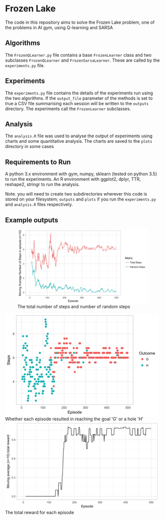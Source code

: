 # Frozen Lake
The code in this repository aims to solve the Frozen Lake problem, one of the problems in AI gym, using Q-learning and SARSA

## Algorithms
The `FrozenQLearner.py` file contains a base `FrozenLearner` class and two subclasses `FrozenQLearner` and `FrozenSarsaLearner`. These are called by the `experiments.py` file.

## Experiments
The `experiments.py` file contains the details of the experiments run using the two algorithms. If the `output_file` parameter of the methods is set to true a CSV file summarising each session will be written to the `outputs` directory. The experiments call the `FrozenLearner` subclasses.

## Analysis
The `analysis.R` file was used to analyse the output of experiments using charts and some quantitative analysis. The charts are saved to the `plots` directory in some cases

## Requirements to Run
A python 3.x environment with gym, numpy, sklearn (tested on python 3.5) to run the experiments. An R environment with ggplot2, dplyr, TTR, reshape2, stringr to run the analysis.

Note. you will need to create two subdirectories wherever this code is stored on your filesystem; `outputs` and `plots` if you run the `experiments.py` and `analysis.R` files respectively.

## Example outputs
<html>
<figure>
<img align="left" width="500" src="imgs/episode_steps_random.jpg" alt="random steps in each episode">
<figcaption>The total number of steps and number of random steps</figcaption>
</figure>
<fig>
<img align="left" width="500" src="imgs/episode_steps.jpg" alt="moving average steps each episode">
<figcaption>Whether each episode resulted in reaching the goal 'G' or a hole 'H'</figcaption>
</fig>
<fig>
<img align="left" width="500" src="imgs/increasing_reward.jpg" alt="increasing reward each episode">
<figcaption>The total reward for each episode</figcaption>
</fig>
</html>
